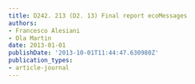 ```yaml
---
title: D242. 213 (D2. 13) Final report ecoMessages
authors:
- Francesco Alesiani
- Ola Martin
date: 2013-01-01
publishDate: '2013-10-01T11:44:47.630980Z'
publication_types:
- article-journal
---
```

